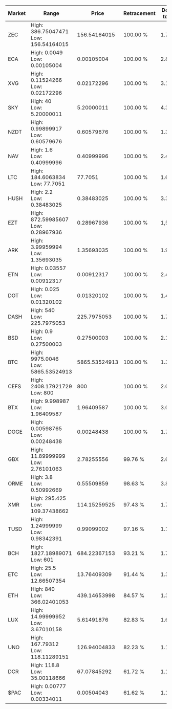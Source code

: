 | Market | Range | Price| Retracement | Doubles to 50% |
| --- | --- | --- | --- | --- |
| ZEC | High: 386.75047471<br />Low: 156.54164015 | 156.54164015 | 100.00 % | 1.74 |
| ECA | High: 0.0049<br />Low: 0.00105004 | 0.00105004 | 100.00 % | 2.83 |
| XVG | High: 0.11524266<br />Low: 0.02172296 | 0.02172296 | 100.00 % | 3.15 |
| SKY | High: 40<br />Low: 5.20000011 | 5.20000011 | 100.00 % | 4.35 |
| NZDT | High: 0.99899917<br />Low: 0.60579676 | 0.60579676 | 100.00 % | 1.32 |
| NAV | High: 1.6<br />Low: 0.40999996 | 0.40999996 | 100.00 % | 2.45 |
| LTC | High: 184.6063834<br />Low: 77.7051 | 77.7051 | 100.00 % | 1.69 |
| HUSH | High: 2.2<br />Low: 0.38483025 | 0.38483025 | 100.00 % | 3.36 |
| EZT | High: 872.59985607<br />Low: 0.28967936 | 0.28967936 | 100.00 % | 1,506.65 |
| ARK | High: 3.99959994<br />Low: 1.35693035 | 1.35693035 | 100.00 % | 1.97 |
| ETN | High: 0.03557<br />Low: 0.00912317 | 0.00912317 | 100.00 % | 2.45 |
| DOT | High: 0.025<br />Low: 0.01320102 | 0.01320102 | 100.00 % | 1.45 |
| DASH | High: 540<br />Low: 225.7975053 | 225.7975053 | 100.00 % | 1.70 |
| BSD | High: 0.9<br />Low: 0.27500003 | 0.27500003 | 100.00 % | 2.14 |
| BTC | High: 9975.0046<br />Low: 5865.53524913 | 5865.53524913 | 100.00 % | 1.35 |
| CEFS | High: 2408.17921729<br />Low: 800 | 800 | 100.00 % | 2.01 |
| BTX | High: 9.998987<br />Low: 1.96409587 | 1.96409587 | 100.00 % | 3.05 |
| DOGE | High: 0.00598765<br />Low: 0.00248438 | 0.00248438 | 100.00 % | 1.71 |
| GBX | High: 11.89999999<br />Low: 2.76101063 | 2.78255556 | 99.76 % | 2.63 |
| ORME | High: 3.8<br />Low: 0.50992669 | 0.55509859 | 98.63 % | 3.88 |
| XMR | High: 295.425<br />Low: 109.37438662 | 114.15259525 | 97.43 % | 1.77 |
| TUSD | High: 1.24999999<br />Low: 0.98342391 | 0.99099002 | 97.16 % | 1.13 |
| BCH | High: 1827.18989071<br />Low: 601 | 684.22367153 | 93.21 % | 1.77 |
| ETC | High: 25.5<br />Low: 12.66507354 | 13.76409309 | 91.44 % | 1.39 |
| ETH | High: 840<br />Low: 366.02401053 | 439.14653998 | 84.57 % | 1.37 |
| LUX | High: 14.99999952<br />Low: 3.67010158 | 5.61491876 | 82.83 % | 1.66 |
| UNO | High: 167.79312<br />Low: 118.11289151 | 126.94004833 | 82.23 % | 1.13 |
| DCR | High: 118.8<br />Low: 35.00118666 | 67.07845292 | 61.72 % | 1.15 |
| $PAC | High: 0.00777<br />Low: 0.00334011 | 0.00504043 | 61.62 % | 1.10 |
